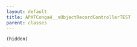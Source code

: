 ```yaml
---
layout: default
title: APXTConga4__sObjectRecordControllerTEST
parent: classes
---
```


```(hidden)```
